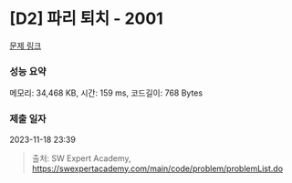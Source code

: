 # [D2] 파리 퇴치 - 2001 

[문제 링크](https://swexpertacademy.com/main/code/problem/problemDetail.do?contestProbId=AV5PzOCKAigDFAUq) 

### 성능 요약

메모리: 34,468 KB, 시간: 159 ms, 코드길이: 768 Bytes

### 제출 일자

2023-11-18 23:39



> 출처: SW Expert Academy, https://swexpertacademy.com/main/code/problem/problemList.do
